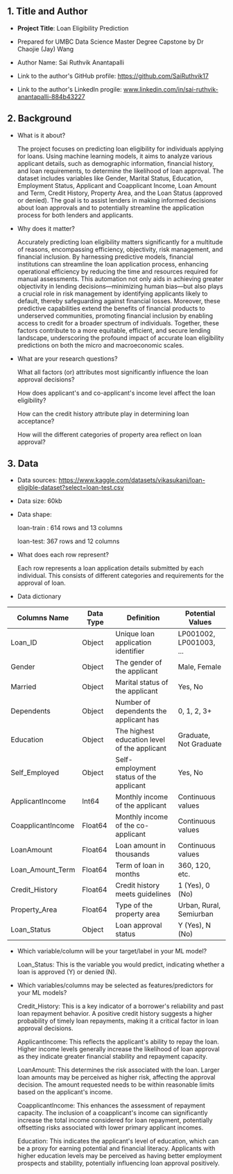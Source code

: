 ## 1. Title and Author

- **Project Title**: Loan Eligibility Prediction

- Prepared for UMBC Data Science Master Degree Capstone by Dr Chaojie (Jay) Wang

- Author Name: Sai Ruthvik Anantapalli

- Link to the author's GitHub profile: https://github.com/SaiRuthvik17

- Link to the author's LinkedIn progile: www.linkedin.com/in/sai-ruthvik-anantapalli-884b43227
    
## 2. Background

- What is it about?
  
  The project focuses on predicting loan eligibility for individuals applying for loans. Using machine learning models, it aims to analyze various applicant details, such as demographic information, financial history, and loan requirements, to determine the likelihood of loan approval. The dataset includes variables like Gender, Marital Status, Education, Employment Status, Applicant and Coapplicant Income, Loan Amount and Term, Credit History, Property Area, and the Loan Status (approved or denied). The goal is to assist lenders in making informed decisions about loan approvals and to potentially streamline the application process for both lenders and applicants.
  
- Why does it matter?
  
  Accurately predicting loan eligibility matters significantly for a multitude of reasons, encompassing efficiency, objectivity, risk management, and financial inclusion. By harnessing predictive models, financial institutions can streamline the loan application process, enhancing operational efficiency by reducing the time and resources required for manual assessments. This automation not only aids in achieving greater objectivity in lending decisions—minimizing human bias—but also plays a crucial role in risk management by identifying applicants likely to default, thereby safeguarding against financial losses. Moreover, these predictive capabilities extend the benefits of financial products to underserved communities, promoting financial inclusion by enabling access to credit for a broader spectrum of individuals. Together, these factors contribute to a more equitable, efficient, and secure lending landscape, underscoring the profound impact of accurate loan eligibility predictions on both the micro and macroeconomic scales.
  
- What are your research questions?
  
  What all factors (or) attributes most significantly influence the loan approval decisions?
  
  How does applicant's and co-applicant's income level affect the loan eligibility?

  How can the credit history attribute play in determining loan acceptance?

  How will the different categories of property area reflect on loan approval?
  
  
## 3. Data 

- Data sources: https://www.kaggle.com/datasets/vikasukani/loan-eligible-dataset?select=loan-test.csv

- Data size: 60kb

- Data shape:

  loan-train : 614 rows and 13 columns

  loan-test: 367 rows and 12 columns

- What does each row represent?
  
  Each row represents a loan application details submitted by each individual. This consists of different categories and requirements for the approval of loan.

- Data dictionary

| Columns Name        | Data Type | Definition                                          | Potential Values                   |
|---------------------|-----------|-----------------------------------------------------|------------------------------------|
| Loan_ID             | Object    | Unique loan application identifier                  | LP001002, LP001003, ...            |
| Gender              | Object    | The gender of the applicant                         | Male, Female                       |
| Married             | Object    | Marital status of the applicant                     | Yes, No                            |
| Dependents          | Object    | Number of dependents the applicant has              | 0, 1, 2, 3+                        |
| Education           | Object    | The highest education level of the applicant        | Graduate, Not Graduate             |
| Self_Employed       | Object    | Self-employment status of the applicant             | Yes, No                            |
| ApplicantIncome     | Int64     | Monthly income of the applicant                     | Continuous values                  |
| CoapplicantIncome   | Float64   | Monthly income of the co-applicant                  | Continuous values                  |
| LoanAmount          | Float64   | Loan amount in thousands                            | Continuous values                  |
| Loan_Amount_Term    | Float64   | Term of loan in months                              | 360, 120, etc.                     |
| Credit_History      | Float64   | Credit history meets guidelines                     | 1 (Yes), 0 (No)                     |
| Property_Area       | Float64   | Type of the property area                           | Urban, Rural, Semiurban            |
| Loan_Status         | Object    | Loan approval status                                | Y (Yes), N (No)                    |

  
- Which variable/column will be your target/label in your ML model?
  
  Loan_Status: This is the variable you would predict, indicating whether a loan is approved (Y) or denied (N).
    
- Which variables/columns may be selected as features/predictors for your ML models?

  Credit_History: This is a key indicator of a borrower's reliability and past loan repayment behavior. A positive credit history suggests a higher probability of timely loan repayments, making it a critical factor in loan approval decisions.

  ApplicantIncome: This reflects the applicant's ability to repay the loan. Higher income levels generally increase the likelihood of loan approval as they indicate greater financial stability and repayment capacity.

  LoanAmount: This determines the risk associated with the loan. Larger loan amounts may be perceived as higher risk, affecting the approval decision. The amount requested needs to be within reasonable limits based on the applicant's income.

  CoapplicantIncome: This enhances the assessment of repayment capacity. The inclusion of a coapplicant's income can significantly increase the total income considered for loan repayment, potentially offsetting risks associated with lower primary applicant incomes.

  Education: This indicates the applicant's level of education, which can be a proxy for earning potential and financial literacy. Applicants with higher education levels may be perceived as having better employment prospects and stability, potentially influencing loan approval positively.

